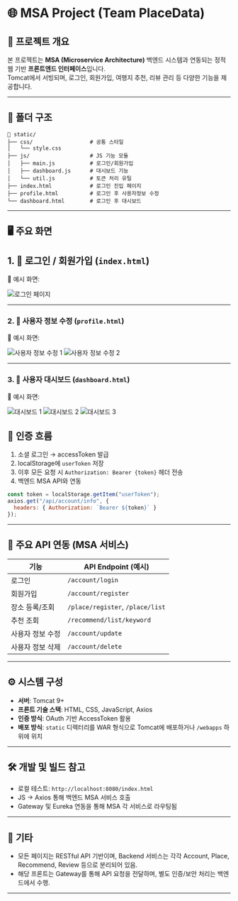 # 🌐 MSA Project (Team PlaceData)

## 📌 프로젝트 개요

본 프로젝트는 **MSA (Microservice Architecture)** 백엔드 시스템과 연동되는 정적 웹 기반 **프론트엔드 인터페이스**입니다.  
Tomcat에서 서빙되며, 로그인, 회원가입, 여행지 추천, 리뷰 관리 등 다양한 기능을 제공합니다.

---

## 📂 폴더 구조

```
📁 static/
├── css/                  # 공통 스타일
│   └── style.css
├── js/                   # JS 기능 모듈
│   ├── main.js           # 로그인/회원가입
│   ├── dashboard.js      # 대시보드 기능
│   └── util.js           # 토큰 처리 유틸
├── index.html            # 로그인 진입 페이지
├── profile.html          # 로그인 후 사용자정보 수정
└── dashboard.html        # 로그인 후 대시보드
```

---

## 🖥️ 주요 화면

## 1. 🔐 로그인 / 회원가입 (`index.html`)

📸 예시 화면:

![로그인 페이지](https://github.com/user-attachments/assets/4e356665-0e64-4953-817a-3d6d6c68109b)

---

### 2. 📜 사용자 정보 수정 (`profile.html`)

📸 예시 화면:

![사용자 정보 수정 1](https://github.com/user-attachments/assets/3de84db0-c8b1-4f2b-a381-a908b5687401)
![사용자 정보 수정 2](https://github.com/user-attachments/assets/633804fc-97e3-4717-8509-d20de59d0485)

---

### 3. 🧾 사용자 대시보드 (`dashboard.html`)

📸 예시 화면:

![대시보드 1](https://github.com/user-attachments/assets/d4b283d3-1cc7-4d2c-89f1-e2e75c107580)
![대시보드 2](https://github.com/user-attachments/assets/2ad762ca-ab43-4e58-bf6e-a15085f61d62)
![대시보드 3](https://github.com/user-attachments/assets/67e46619-95e4-4270-995b-84fb7af39eef)

## 🔐 인증 흐름

1. 소셜 로그인 → accessToken 발급
2. localStorage에 `userToken` 저장
3. 이후 모든 요청 시 `Authorization: Bearer {token}` 헤더 전송
4. 백엔드 MSA API와 연동

```javascript
const token = localStorage.getItem("userToken");
axios.get("/api/account/info", {
  headers: { Authorization: `Bearer ${token}` }
});
```

---

## 🔗 주요 API 연동 (MSA 서비스)

| 기능               | API Endpoint (예시)            |
|--------------------|--------------------------------|
| 로그인             | `/account/login`              |
| 회원가입           | `/account/register`           |
| 장소 등록/조회     | `/place/register`, `/place/list` |
| 추천 조회          | `/recommend/list/keyword`     |
| 사용자 정보 수정    | `/account/update`             |
| 사용자 정보 삭제    | `/account/delete`             |

---

## ⚙️ 시스템 구성

- **서버**: Tomcat 9+
- **프론트 기술 스택**: HTML, CSS, JavaScript, Axios
- **인증 방식**: OAuth 기반 AccessToken 활용
- **배포 방식**: `static` 디렉터리를 WAR 형식으로 Tomcat에 배포하거나 `/webapps` 하위에 위치

---

## 🛠️ 개발 및 빌드 참고

- 로컬 테스트: `http://localhost:8080/index.html`
- JS → Axios 통해 백엔드 MSA 서비스 호출
- Gateway 및 Eureka 연동을 통해 MSA 각 서비스로 라우팅됨

---

## 📝 기타

- 모든 페이지는 RESTful API 기반이며, Backend 서비스는 각각 Account, Place, Recommend, Review 등으로 분리되어 있음.
- 해당 프론트는 Gateway를 통해 API 요청을 전달하며, 별도 인증/보안 처리는 백엔드에서 수행.

---

